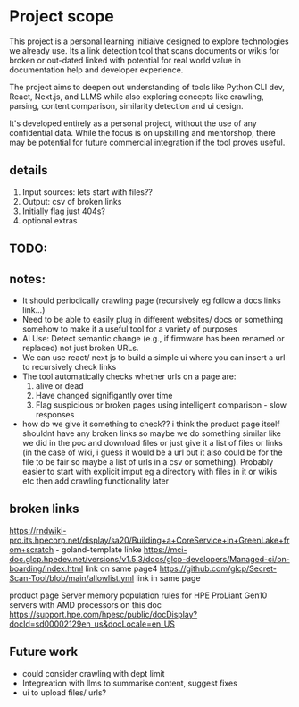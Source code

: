 # Project scope
This project is a personal learning initiaive designed to explore technologies we already use. Its a link detection tool that scans documents or wikis for broken or out-dated linked with potential for real world value in documentation help and developer experience.

The project aims to deepen out understanding of tools like Python CLI dev, React, Next.js, and LLMS while also exploring concepts like crawling, parsing, content comparison, similarity detection and ui design.

It's developed entirely as a personal project, without the use of any confidential data. While the focus is on upskilling and mentorshop, there may be potential for future commercial integration if the tool proves useful.

## details
1. Input sources: lets start with files??
2. Output: csv of broken links
3. Initially flag just 404s?
4. optional extras

## TODO:

## notes:
- It should periodically crawling page (recursively eg follow a docs links link...)
- Need to be able to easily plug in different websites/ docs or something somehow to make it a useful tool for a variety of purposes
- AI Use: Detect semantic change (e.g., if firmware has been renamed or replaced) not just broken URLs.
- We can use react/ next js to build a simple ui where you can insert a url to recursively check links
- The tool automatically checks whether urls on a page are:
    1. alive or dead
    2. Have changed signifigantly over time
    3. Flag suspicious or broken pages using intelligent comparison - slow responses
- how do we give it something to check?? i think the product page itself shouldnt have any broken links so maybe we do something similar like we did in the poc and download files or just give it a list of files or links (in the case of wiki, i guess it would be a url but it also could be for the file to be fair so maybe a list of urls in a csv or something). Probably easier to start with explicit imput eg a directory with files in it or wikis etc then add crawling functionality later

## broken links
https://rndwiki-pro.its.hpecorp.net/display/sa20/Building+a+CoreService+in+GreenLake+from+scratch - goland-template linke
https://mci-doc.glcp.hpedev.net/versions/v1.5.3/docs/glcp-developers/Managed-ci/on-boarding/index.html link on same page4
https://github.com/glcp/Secret-Scan-Tool/blob/main/allowlist.yml link in same page

product page
Server memory population rules for HPE ProLiant Gen10 servers with AMD processors on this doc https://support.hpe.com/hpesc/public/docDisplay?docId=sd00002129en_us&docLocale=en_US

## Future work
- could consider crawling with dept limit
- Integreation with llms to summarise content, suggest fixes
- ui to upload files/ urls?

